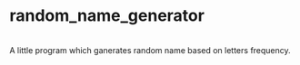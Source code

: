 # random_name_generator
<br>
A little program which ganerates random name based on letters frequency.